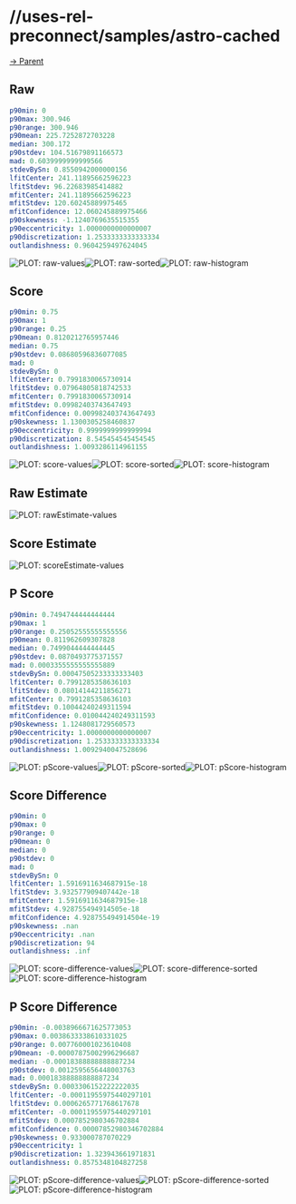 
# //uses-rel-preconnect/samples/astro-cached

[→ Parent](../..)


## Raw


```yaml
p90min: 0
p90max: 300.946
p90range: 300.946
p90mean: 225.7252872703228
median: 300.172
p90stdev: 104.51679891166573
mad: 0.6039999999999566
stdevBySn: 0.8550942000000156
lfitCenter: 241.11895662596223
lfitStdev: 96.22683985414882
mfitCenter: 241.11895662596223
mfitStdev: 120.60245889975465
mfitConfidence: 12.060245889975466
p90skewness: -1.1240769635515355
p90eccentricity: 1.0000000000000007
p90discretization: 1.2533333333333334
outlandishness: 0.9604259497624045

```

![PLOT: raw-values](./raw/values.svg)![PLOT: raw-sorted](./raw/sorted.svg)![PLOT: raw-histogram](./raw/histogram.svg)
## Score


```yaml
p90min: 0.75
p90max: 1
p90range: 0.25
p90mean: 0.8120212765957446
median: 0.75
p90stdev: 0.08680596836077085
mad: 0
stdevBySn: 0
lfitCenter: 0.7991830065730914
lfitStdev: 0.07964805818742533
mfitCenter: 0.7991830065730914
mfitStdev: 0.09982403743647493
mfitConfidence: 0.009982403743647493
p90skewness: 1.1300305258460837
p90eccentricity: 0.9999999999999994
p90discretization: 8.545454545454545
outlandishness: 1.0093286114961155

```

![PLOT: score-values](./score/values.svg)![PLOT: score-sorted](./score/sorted.svg)![PLOT: score-histogram](./score/histogram.svg)
## Raw Estimate

![PLOT: rawEstimate-values](./rawEstimate/values.svg)
## Score Estimate

![PLOT: scoreEstimate-values](./scoreEstimate/values.svg)
## P Score


```yaml
p90min: 0.7494744444444444
p90max: 1
p90range: 0.25052555555555556
p90mean: 0.811962609307828
median: 0.7499044444444445
p90stdev: 0.0870493775371557
mad: 0.0003355555555555889
stdevBySn: 0.00047505233333333403
lfitCenter: 0.7991285358636103
lfitStdev: 0.08014144211856271
mfitCenter: 0.7991285358636103
mfitStdev: 0.10044240249311594
mfitConfidence: 0.010044240249311593
p90skewness: 1.1248081729560573
p90eccentricity: 1.0000000000000007
p90discretization: 1.2533333333333334
outlandishness: 1.0092940047528696

```

![PLOT: pScore-values](./pScore/values.svg)![PLOT: pScore-sorted](./pScore/sorted.svg)![PLOT: pScore-histogram](./pScore/histogram.svg)
## Score Difference


```yaml
p90min: 0
p90max: 0
p90range: 0
p90mean: 0
median: 0
p90stdev: 0
mad: 0
stdevBySn: 0
lfitCenter: 1.5916911634687915e-18
lfitStdev: 3.932577909407442e-18
mfitCenter: 1.5916911634687915e-18
mfitStdev: 4.928755494914505e-18
mfitConfidence: 4.928755494914504e-19
p90skewness: .nan
p90eccentricity: .nan
p90discretization: 94
outlandishness: .inf

```

![PLOT: score-difference-values](./score-difference/values.svg)![PLOT: score-difference-sorted](./score-difference/sorted.svg)![PLOT: score-difference-histogram](./score-difference/histogram.svg)
## P Score Difference


```yaml
p90min: -0.0038966671625773053
p90max: 0.0038633338610331025
p90range: 0.007760001023610408
p90mean: -0.00007875002996296687
median: -0.00018388888888887234
p90stdev: 0.0012595656448003763
mad: 0.00018388888888887234
stdevBySn: 0.0003306152222222035
lfitCenter: -0.00011955975440297101
lfitStdev: 0.0006265771768617678
mfitCenter: -0.00011955975440297101
mfitStdev: 0.0007852980346702884
mfitConfidence: 0.00007852980346702884
p90skewness: 0.933000787070229
p90eccentricity: 1
p90discretization: 1.323943661971831
outlandishness: 0.8575348104827258

```

![PLOT: pScore-difference-values](./pScore-difference/values.svg)![PLOT: pScore-difference-sorted](./pScore-difference/sorted.svg)![PLOT: pScore-difference-histogram](./pScore-difference/histogram.svg)